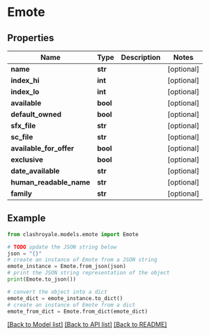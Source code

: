 # Emote


## Properties

Name | Type | Description | Notes
------------ | ------------- | ------------- | -------------
**name** | **str** |  | [optional] 
**index_hi** | **int** |  | [optional] 
**index_lo** | **int** |  | [optional] 
**available** | **bool** |  | [optional] 
**default_owned** | **bool** |  | [optional] 
**sfx_file** | **str** |  | [optional] 
**sc_file** | **str** |  | [optional] 
**available_for_offer** | **bool** |  | [optional] 
**exclusive** | **bool** |  | [optional] 
**date_available** | **str** |  | [optional] 
**human_readable_name** | **str** |  | [optional] 
**family** | **str** |  | [optional] 

## Example

```python
from clashroyale.models.emote import Emote

# TODO update the JSON string below
json = "{}"
# create an instance of Emote from a JSON string
emote_instance = Emote.from_json(json)
# print the JSON string representation of the object
print(Emote.to_json())

# convert the object into a dict
emote_dict = emote_instance.to_dict()
# create an instance of Emote from a dict
emote_from_dict = Emote.from_dict(emote_dict)
```
[[Back to Model list]](../README.md#documentation-for-models) [[Back to API list]](../README.md#documentation-for-api-endpoints) [[Back to README]](../README.md)


